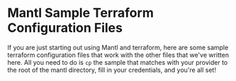 # Mantl Sample Terraform Configuration Files

If you are just starting out using Mantl and terraform, here are some
sample terraform configuration files that work with the other files
that we've written here. All you need to do is `cp` the sample that
matches with your provider to the root of the mantl directory, fill in
your credentials, and you're all set!
